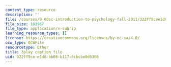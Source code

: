 ```yaml
---
content_type: resource
description: ''
file: /courses/9-00sc-introduction-to-psychology-fall-2011/322ff9cee1d8bb08b1176cbcbe0d5366_76O3rulk844.srt
file_size: 103967
file_type: application/x-subrip
learning_resource_types: []
license: https://creativecommons.org/licenses/by-nc-sa/4.0/
ocw_type: OCWFile
resourcetype: Other
title: 3play caption file
uid: 322ff9ce-e1d8-bb08-b117-6cbcbe0d5366
---
```

